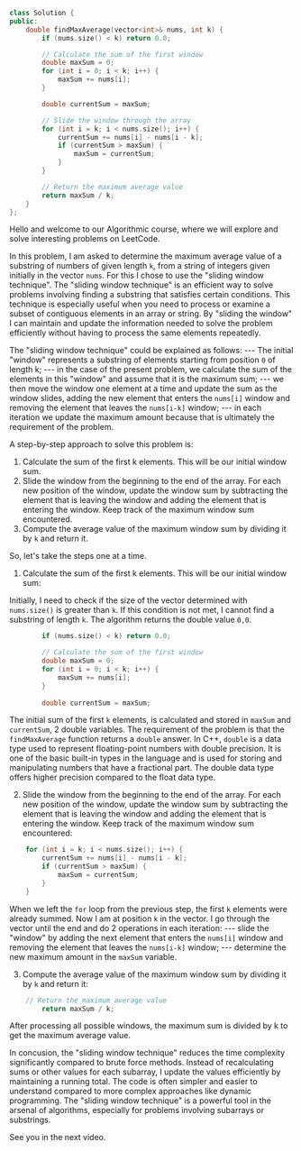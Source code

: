 ```cpp
class Solution {
public:
    double findMaxAverage(vector<int>& nums, int k) {
        if (nums.size() < k) return 0.0;

        // Calculate the sum of the first window
        double maxSum = 0;
        for (int i = 0; i < k; i++) {
            maxSum += nums[i];
        }

        double currentSum = maxSum;

        // Slide the window through the array
        for (int i = k; i < nums.size(); i++) {
            currentSum += nums[i] - nums[i - k];
            if (currentSum > maxSum) {
                maxSum = currentSum;
            }
        }

        // Return the maximum average value
        return maxSum / k;
    }
};
```
Hello and welcome to our Algorithmic course, where we will explore and solve interesting problems on LeetCode.

In this problem, I am asked to determine the maximum average value of a substring of numbers of given length `k`, from a string of integers given initially in the vector `nums`.
For this I chose to use the "sliding window technique".
The "sliding window technique" is an efficient way to solve problems involving finding a substring that satisfies certain conditions. This technique is especially useful when you need to process or examine a subset of contiguous elements in an array or string.
By "sliding the window" I can maintain and update the information needed to solve the problem efficiently without having to process the same elements repeatedly.


The "sliding window technique" could be explained as follows:
--- The initial "window" represents a substring of elements starting from position `0` of length k;
--- in the case of the present problem, we calculate the sum of the elements in this "window" and assume that it is the maximum sum;
--- we then move the window one element at a time and update the sum as the window slides, adding the new element that enters the `nums[i]` window and removing the element that leaves the `nums[i-k]` window;
--- in each iteration we update the maximum amount because that is ultimately the requirement of the problem.

A step-by-step approach to solve this problem is:
1. Calculate the sum of the first k elements. This will be our initial window sum.
2. Slide the window from the beginning to the end of the array. For each new position of the window, update the window sum by subtracting the element that is leaving the window and adding the element that is entering the window. Keep track of the maximum window sum encountered.
3. Compute the average value of the maximum window sum by dividing it by `k` and return it.


So, let's take the steps one at a time.
1. Calculate the sum of the first k elements. This will be our initial window sum:

Initially, I need to check if the size of the vector determined with `nums.size()` is greater than `k`. If this condition is not met, I cannot find a substring of length `k`. The algorithm returns the double value `0,0`.

```cpp
        if (nums.size() < k) return 0.0;

        // Calculate the sum of the first window
        double maxSum = 0;
        for (int i = 0; i < k; i++) {
            maxSum += nums[i];
        }
        
        double currentSum = maxSum;
```

The initial sum of the first `k` elements, is calculated and stored in `maxSum` and `currentSum`, 2 double variables.
The requirement of the problem is that the `findMaxAverage` function returns a `double` answer.
In C++, `double` is a data type used to represent floating-point numbers with double precision. It is one of the basic built-in types in the language and is used for storing and manipulating numbers that have a fractional part. The double data type offers higher precision compared to the float data type.

2. Slide the window from the beginning to the end of the array. For each new position of the window, update the window sum by subtracting the element that is leaving the window and adding the element that is entering the window. Keep track of the maximum window sum encountered:

```cpp
    for (int i = k; i < nums.size(); i++) {
        currentSum += nums[i] - nums[i - k];
        if (currentSum > maxSum) {
            maxSum = currentSum;
        }
    }
```

When we left the `for` loop from the previous step, the first `k` elements were already summed.
Now I am at position `k` in the vector.
I go through the vector until the end and do 2 operations in each iteration:
--- slide the "window" by adding the next element that enters the `nums[i]` window and removing the element that leaves the `nums[i-k]` window;
--- determine the new maximum amount in the `maxSum` variable.

3. Compute the average value of the maximum window sum by dividing it by `k` and return it:

```cpp
    // Return the maximum average value
        return maxSum / k;
```

After processing all possible windows, the maximum sum is divided by k to get the maximum average value.

In concusion, the "sliding window technique" reduces the time complexity significantly compared to brute force methods. Instead of recalculating sums or other values for each subarray, I update the values efficiently by maintaining a running total.
The code is often simpler and easier to understand compared to more complex approaches like dynamic programming.
The "sliding window technique" is a powerful tool in the arsenal of algorithms, especially for problems involving subarrays or substrings.

See you in the next video.
